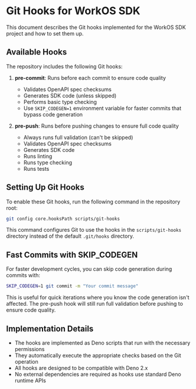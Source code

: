 # Git Hooks for WorkOS SDK

This document describes the Git hooks implemented for the WorkOS SDK project and how to set them up.

## Available Hooks

The repository includes the following Git hooks:

1. **pre-commit**: Runs before each commit to ensure code quality
   - Validates OpenAPI spec checksums
   - Generates SDK code (unless skipped)
   - Performs basic type checking
   - Use `SKIP_CODEGEN=1` environment variable for faster commits that bypass code generation

2. **pre-push**: Runs before pushing changes to ensure full code quality
   - Always runs full validation (can't be skipped)
   - Validates OpenAPI spec checksums
   - Generates SDK code
   - Runs linting
   - Runs type checking
   - Runs tests

## Setting Up Git Hooks

To enable these Git hooks, run the following command in the repository root:

```bash
git config core.hooksPath scripts/git-hooks
```

This command configures Git to use the hooks in the `scripts/git-hooks` directory instead of the default `.git/hooks` directory.

## Fast Commits with SKIP_CODEGEN

For faster development cycles, you can skip code generation during commits with:

```bash
SKIP_CODEGEN=1 git commit -m "Your commit message"
```

This is useful for quick iterations where you know the code generation isn't affected. The pre-push hook will still run full validation before pushing to ensure code quality.

## Implementation Details

- The hooks are implemented as Deno scripts that run with the necessary permissions
- They automatically execute the appropriate checks based on the Git operation
- All hooks are designed to be compatible with Deno 2.x
- No external dependencies are required as hooks use standard Deno runtime APIs